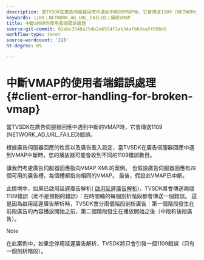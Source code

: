 ```yaml
---
description: 當TVSDK在廣告伺服器回應中遇到中斷的VMAP時，它會傳送1109 (NETWORK_AD_URL_FAILED)錯誤。
keywords: 1109；NETWORK_AD_URL_FAILED；損毀VMAP
title: 中斷VMAP的使用者端錯誤處理
source-git-commit: 02ebc3548a254b2a6554f1ab34afbb3ea5f09bb8
workflow-type: tm+mt
source-wordcount: '228'
ht-degree: 0%

---
```


# 中斷VMAP的使用者端錯誤處理 {#client-error-handling-for-broken-vmap}

當TVSDK在廣告伺服器回應中遇到中斷的VMAP時，它會傳送1109 (NETWORK_AD_URL_FAILED)錯誤。

根據廣告伺服器回應的性質以及廣告載入設定，當TVSDK在廣告伺服器回應中遇到VMAP中斷時，您的播放器可能會收到不同的1109錯誤數目。

讓我們考慮廣告伺服器回應指向VMAP XML的案例。 也假設廣告伺服器回應有四個可用的廣告槽，每個槽都指向相同的VMAP。 最後，假設此VMAP已中斷。

此情境中，如果已啟用延遲廣告解析( [啟用延遲廣告解析](../../../tvsdk-2.7-for-android/ad-insertion/c-psdk-android-2.7-lazy-ad-resolving/t-psdk-android-2.7-enable-lazy-ad-resolving.md))，TVSDK將會傳送兩個1109錯誤（而不是預期的錯誤）：在時間軸的每個剖析階段都會傳送一個錯誤。 這是因為啟用延遲廣告解析時，TVSDK會分兩個階段剖析廣告：第一個階段發生在前段廣告的內容播放開始之前，第二個階段發生在播放開始之後（中段和後段廣告）。

>[!NOTE]
>
>在此案例中，如果您停用延遲廣告解析，TVSDK將只會引發一個1109錯誤（只有一個剖析階段）。
